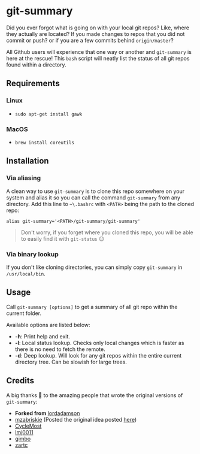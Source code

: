# git-summary
Did you ever forgot what is going on with your local git repos? Like, where they actually are located? If you made changes to repos that you did not commit or push? or if you are a few commits behind `origin/master`?

All Github users will experience that one way or another and `git-summary` is here at the rescue! This `bash` script will neatly list the status of all git repos found within a directory.

## Requirements
### Linux
* `sudo apt-get install gawk`

### MacOS
* `brew install coreutils`

## Installation
### Via aliasing
A clean way to use `git-summary` is to clone this repo somewhere on your system and alias it so you can call the command `git-summary` from any directory. Add this line to `~\.bashrc` with `<PATH>` being the path to the cloned repo:

```
alias git-summary='<PATH>/git-summary/git-summary'
```

> Don't worry, if you forget where you cloned this repo, you will be able to easily find it with `git-status` :wink:

### Via binary lookup
If you don't like cloning directories, you can simply copy `git-summary` in `/usr/local/bin`.

## Usage
Call `git-summary [options]` to get a summary of all git repo within the current folder.

Available options are listed below:
* **-h**: Print help and exit.
* **-l**: Local status lookup. Checks only local changes which is faster as there is no need to fetch the remote.
* **-d**: Deep lookup. Will look for any git repos within the entire current directory tree. Can be slowish for large trees.

## Credits
A big thanks :metal: to the amazing people that wrote the original versions of `git-summary`:

* **Forked from** [lordadamson](https://github.com/lordadamson/git-summary)
* [mzabriskie](https://github.com/mzabriskie) (Posted the original idea posted [here](https://gist.github.com/mzabriskie/6631607))
* [CycleMost](https://github.com/CycleMost)
* [lmj0011](https://github.com/lmj0011)
* [gimbo](https://github.com/gimbo)
* [zartc](https://github.com/zartc)
